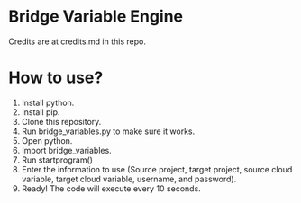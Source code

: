 # Bridge Variable Engine
Credits are at credits.md in this repo.
# How to use?
1. Install python.
2. Install pip.
3. Clone this repository.
4. Run bridge_variables.py to make sure it works.
5. Open python.
6. Import bridge_variables.
7. Run startprogram()
8. Enter the information to use (Source project, target project, source cloud variable, target cloud variable, username, and password).
9. Ready! The code will execute every 10 seconds.  
